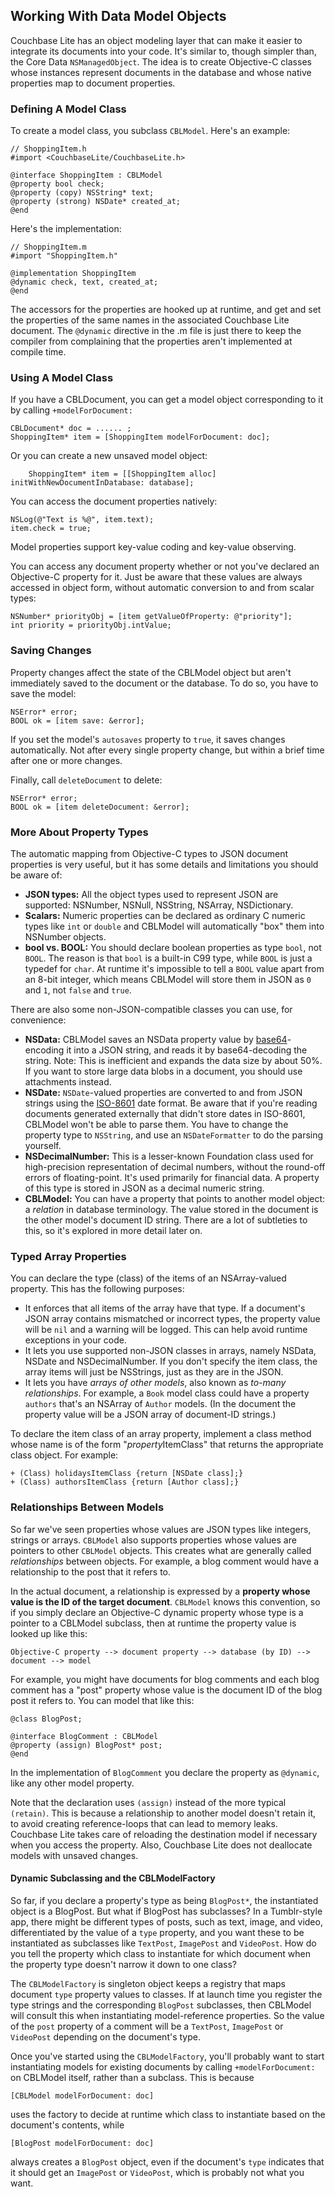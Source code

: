 ## Working With Data Model Objects

Couchbase Lite has an object modeling layer that can make it easier to integrate its documents into your code. It's similar to, though simpler than, the Core Data `NSManagedObject`. The idea is to create Objective-C classes whose instances represent documents in the database and whose native properties map to document properties.

### Defining A Model Class

To create a model class, you subclass `CBLModel`. Here's an example:

	// ShoppingItem.h
	#import <CouchbaseLite/CouchbaseLite.h>
	
	@interface ShoppingItem : CBLModel
	@property bool check;
	@property (copy) NSString* text;
	@property (strong) NSDate* created_at;
	@end

Here's the implementation:

	// ShoppingItem.m
	#import "ShoppingItem.h"
	
	@implementation ShoppingItem
	@dynamic check, text, created_at;
	@end

The accessors for the properties are hooked up at runtime, and get and set the properties of the same names in the associated Couchbase Lite document. The `@dynamic` directive in the .m file is just there to keep the compiler from complaining that the properties aren't implemented at compile time.

### Using A Model Class

If you have a CBLDocument, you can get a model object corresponding to it by calling `+modelForDocument:`

	CBLDocument* doc = ...... ;
	ShoppingItem* item = [ShoppingItem modelForDocument: doc];

Or you can create a new unsaved model object:

```
	ShoppingItem* item = [[ShoppingItem alloc] initWithNewDocumentInDatabase: database];
```

You can access the document properties natively:

	NSLog(@"Text is %@", item.text);
	item.check = true;

Model properties support key-value coding and key-value observing.

You can access any document property whether or not you've declared an Objective-C property for it. Just be aware that these values are always accessed in object form, without automatic conversion to and from scalar types:

	NSNumber* priorityObj = [item getValueOfProperty: @"priority"];
	int priority = priorityObj.intValue;

### Saving Changes

Property changes affect the state of the CBLModel object but aren't immediately saved to the document or the database. To do so, you have to save the model:

    NSError* error;
	BOOL ok = [item save: &error];

If you set the model's `autosaves` property to `true`, it saves changes automatically. Not after every single property change, but within a brief time after one or more changes.

Finally, call `deleteDocument` to delete:

    NSError* error;
	BOOL ok = [item deleteDocument: &error];

### More About Property Types

The automatic mapping from Objective-C types to JSON document properties is very useful, but it has some details and limitations you should be aware of:

* **JSON types:** All the object types used to represent JSON are supported: NSNumber, NSNull, NSString, NSArray, NSDictionary.
* **Scalars:** Numeric properties can be declared as ordinary C numeric types like `int` or `double` and CBLModel will automatically "box" them into NSNumber objects.
* **bool vs. BOOL:** You should declare boolean properties as type `bool`, not `BOOL`. The reason is that `bool` is a built-in C99 type, while `BOOL` is just a typedef for `char`. At runtime it's impossible to tell a `BOOL` value apart from an 8-bit integer, which means CBLModel will store them in JSON as `0` and `1`, not `false` and `true`.

There are also some non-JSON-compatible classes you can use, for convenience:

* **NSData:** CBLModel saves an NSData property value by [base64](https://tools.ietf.org/html/rfc4648)-encoding it into a JSON string, and reads it by base64-decoding the string. Note: This is inefficient and expands the data size by about 50%. If you want to store large data blobs in a document, you should use attachments instead.
* **NSDate:** `NSDate`-valued properties are converted to and from JSON strings using the [ISO-8601][ISO8601] date format. Be aware that if you're reading documents generated externally that didn't store dates in ISO-8601, CBLModel won't be able to parse them. You have to change the property type to `NSString`, and use an `NSDateFormatter` to do the parsing yourself.
* **NSDecimalNumber:** This is a lesser-known Foundation class used for high-precision representation of decimal numbers, without the round-off errors of floating-point. It's used primarily for financial data. A property of this type is stored in JSON as a decimal numeric string.
* **CBLModel:** You can have a property that points to another model object: a _relation_ in database terminology. The value stored in the document is the other model's document ID string. There are a lot of subtleties to this, so it's explored in more detail later on.

### Typed Array Properties

You can declare the type (class) of the items of an NSArray-valued property. This has the following purposes:

* It enforces that all items of the array have that type. If a document's JSON array contains mismatched or incorrect types, the property value will be `nil` and a warning will be logged. This can help avoid runtime exceptions in your code.
* It lets you use supported non-JSON classes in arrays, namely NSData, NSDate and NSDecimalNumber. If you don't specify the item class, the array items will just be NSStrings, just as they are in the JSON.
* It lets you have _arrays of other models_, also known as _to-many relationships_. For example, a `Book` model class could have a property `authors` that's an NSArray of `Author` models. (In the document the property value will be a JSON array of document-ID strings.)

To declare the item class of an array property, implement a class method whose name is of the form "<em>property</em>ItemClass" that returns the appropriate class object. For example:

```objc
+ (Class) holidaysItemClass {return [NSDate class];}
+ (Class) authorsItemClass {return [Author class];}
```

### Relationships Between Models

So far we've seen properties whose values are JSON types like integers, strings or arrays. `CBLModel` also supports properties whose values are pointers to other `CBLModel` objects. This creates what are generally called *relationships* between objects. For example, a blog comment would have a relationship to the post that it refers to.

In the actual document, a relationship is expressed by a **property whose value is the ID of the target document**. `CBLModel` knows this convention, so if you simply declare an Objective-C dynamic property whose type is a pointer to a CBLModel subclass, then at runtime the property value is looked up like this:

    Objective-C property --> document property --> database (by ID) --> document --> model


For example, you might have documents for blog comments and each blog comment has a "post" property whose value is the document ID of the blog post it refers to. You can model that like this:

    @class BlogPost;
	
    @interface BlogComment : CBLModel
    @property (assign) BlogPost* post;
    @end

In the implementation of `BlogComment` you declare the property as `@dynamic`, like any other model property.

Note that the declaration uses `(assign)` instead of the more typical `(retain)`. This is because a relationship to another model doesn't retain it, to avoid creating reference-loops that can lead to memory leaks. Couchbase Lite takes care of reloading the destination model if necessary when you access the property. Also, Couchbase Lite does not deallocate models with unsaved changes.

#### Dynamic Subclassing and the CBLModelFactory

So far, if you declare a property's type as being `BlogPost*`, the instantiated object is a BlogPost. But what if BlogPost has subclasses? In a Tumblr-style app, there might be different types of posts, such as text, image, and video, differentiated by the value of a `type` property, and you want these to be instantiated as subclasses like `TextPost`, `ImagePost` and `VideoPost`. How do you tell the property which class to instantiate for which document when the property type doesn't narrow it down to one class?

The `CBLModelFactory` is singleton object keeps a registry that maps document `type` property values to classes. If at launch time you register the type strings and the corresponding `BlogPost` subclasses, then CBLModel will consult this when instantiating model-reference properties. So the value of the `post` property of a comment will be a `TextPost`, `ImagePost` or `VideoPost` depending on the document's type.

<!-- Add an example of registering a document type here -->

Once you've started using the `CBLModelFactory`, you'll probably want to start instantiating models for existing documents by calling `+modelForDocument:` on CBLModel itself, rather than a subclass. This is because

    [CBLModel modelForDocument: doc]

uses the factory to decide at runtime which class to instantiate based on the document's contents, while

    [BlogPost modelForDocument: doc]
    
always creates a `BlogPost` object, even if the document's `type` indicates that it should get an `ImagePost` or `VideoPost`, which is probably not what you want.


[ISO8601]: http://www.w3.org/TR/NOTE-datetime
[BASE64]: https://tools.ietf.org/html/rfc4648
